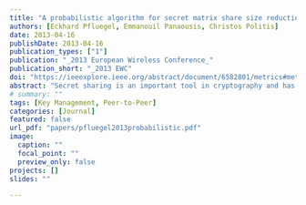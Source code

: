 ```yaml
---
title: "A probabilistic algorithm for secret matrix share size reduction"
authors: [Eckhard Pfluegel, Emmanouil Panaousis, Christos Politis]
date: 2013-04-16
publishDate: 2013-04-16
publication_types: ["1"]
publication: "_2013 European Wireless Conference_"
publication_short: "_2013 EWC"
doi: "https://ieeexplore.ieee.org/abstract/document/6582801/metrics#metrics"
abstract: "Secret sharing is an important tool in cryptography and has many applications for wireless networks. This paper is motivated by the need for space-efficient secret sharing schemes. We first propose a simple probabilistic algorithm which can be used, prior to secret sharing, in order to split a given secret into public and private data. The public data can be made openly available, and any specific secret sharing method can be used in order to share the private data. We then show that, combined with a previously published space-efficient single secret sharing method, this yields a novel probabilistic matrix-based online multi-secret sharing method with small expected share size. In particular, compared with other matrix-based approaches, our scheme is of similar expected computational cost but smaller share size. Finally, we report on an implementation of our method and evaluate its performance. Our algorithm could be useful to design efficient secret sharing applications for wireless networks, in particular mobile ad-hoc networks, in areas such as secure routing, data transmission or key management."
# summary: ""
tags: [Key Management, Peer-to-Peer]
categories: [Journal]
featured: false
url_pdf: "papers/pfluegel2013probabilistic.pdf"
image:
  caption: ""
  focal_point: ""
  preview_only: false
projects: []
slides: ""

---
```

